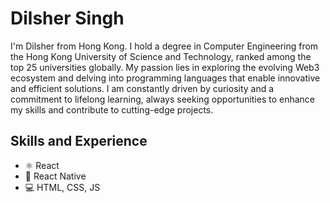 
# Dilsher Singh
I'm Dilsher from Hong Kong. I hold a degree in Computer Engineering from the Hong Kong University of Science and Technology, ranked among the top 25 universities globally. My passion lies in exploring the evolving Web3 ecosystem and delving into programming languages that enable innovative and efficient solutions. I am constantly driven by curiosity and a commitment to lifelong learning, always seeking opportunities to enhance my skills and contribute to cutting-edge projects.


## Skills and Experience
* ⚛ React
* 📱 React Native
* 💻 HTML, CSS, JS

